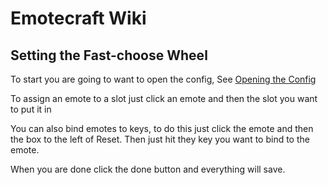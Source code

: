 # Emotecraft Wiki

## Setting the Fast-choose Wheel

To start you are going to want to open the config, See [Opening the Config](./mod-config#opening-the-config)

To assign an emote to a slot just click an emote and then the slot you want to put it in

You can also bind emotes to keys, to do this just click the emote and then the box to the left of Reset. Then just hit they key you want to bind to the emote.

When you are done click the done button and everything will save.
